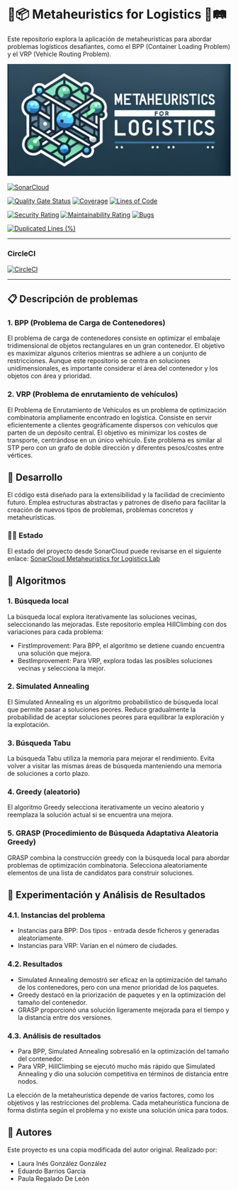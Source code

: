 # 🚚📦 Metaheuristics for Logistics 🚛🛤

Este repositorio explora la aplicación de metaheurísticas para abordar problemas logísticos desafiantes, como el BPP (Container Loading Problem) y el VRP (Vehicle Routing Problem).

![LOGO](./logo/MFL_logo.png)

[![SonarCloud](https://sonarcloud.io/images/project_badges/sonarcloud-white.svg)](https://sonarcloud.io/summary/new_code?id=edujbarrios_Metaheuristics-for-Logistics)

[![Quality Gate Status](https://sonarcloud.io/api/project_badges/measure?project=edujbarrios_Metaheuristics-for-Logistics&metric=alert_status)](https://sonarcloud.io/summary/new_code?id=edujbarrios_Metaheuristics-for-Logistics) [![Coverage](https://sonarcloud.io/api/project_badges/measure?project=edujbarrios_Metaheuristics-for-Logistics&metric=coverage)](https://sonarcloud.io/summary/new_code?id=edujbarrios_Metaheuristics-for-Logistics) [![Lines of Code](https://sonarcloud.io/api/project_badges/measure?project=edujbarrios_Metaheuristics-for-Logistics&metric=ncloc)](https://sonarcloud.io/summary/new_code?id=edujbarrios_Metaheuristics-for-Logistics)

[![Security Rating](https://sonarcloud.io/api/project_badges/measure?project=edujbarrios_Metaheuristics-for-Logistics&metric=security_rating)](https://sonarcloud.io/summary/new_code?id=edujbarrios_Metaheuristics-for-Logistics) [![Maintainability Rating](https://sonarcloud.io/api/project_badges/measure?project=edujbarrios_Metaheuristics-for-Logistics&metric=sqale_rating)](https://sonarcloud.io/summary/new_code?id=edujbarrios_Metaheuristics-for-Logistics) [![Bugs](https://sonarcloud.io/api/project_badges/measure?project=edujbarrios_Metaheuristics-for-Logistics&metric=bugs)](https://sonarcloud.io/summary/new_code?id=edujbarrios_Metaheuristics-for-Logistics)

[![Duplicated Lines (%)](https://sonarcloud.io/api/project_badges/measure?project=edujbarrios_Metaheuristics-for-Logistics&metric=duplicated_lines_density)](https://sonarcloud.io/summary/new_code?id=edujbarrios_Metaheuristics-for-Logistics)

-------------------------

### CircleCI

[![CircleCI](https://dl.circleci.com/status-badge/img/gh/edujbarrios/Metaheuristics-for-Logistics/tree/master.svg?style=svg)](https://dl.circleci.com/status-badge/redirect/gh/edujbarrios/Metaheuristics-for-Logistics/tree/master)

-------------------------

## 📋 Descripción de problemas

### 1. BPP (Problema de Carga de Contenedores)
El problema de carga de contenedores consiste en optimizar el embalaje tridimensional de objetos rectangulares en un gran contenedor. El objetivo es maximizar algunos criterios mientras se adhiere a un conjunto de restricciones. Aunque este repositorio se centra en soluciones unidimensionales, es importante considerar el área del contenedor y los objetos con área y prioridad.

### 2. VRP (Problema de enrutamiento de vehículos)
El Problema de Enrutamiento de Vehículos es un problema de optimización combinatoria ampliamente encontrado en logística. Consiste en servir eficientemente a clientes geográficamente dispersos con vehículos que parten de un depósito central. El objetivo es minimizar los costes de transporte, centrándose en un único vehículo. Este problema es similar al STP pero con un grafo de doble dirección y diferentes pesos/costes entre vértices.

## 🧩 Desarrollo

El código está diseñado para la extensibilidad y la facilidad de crecimiento futuro. Emplea estructuras abstractas y patrones de diseño para facilitar la creación de nuevos tipos de problemas, problemas concretos y metaheurísticas.

### 🧑‍💻 Estado 
El estado del proyecto desde SonarCloud puede revisarse en el siguiente enlace: [SonarCloud Metaheuristics for Logistics Lab](https://sonarcloud.io/summary/new_code?id=edujbarrios_Metaheuristics-for-Logistics)


## 🧬 Algoritmos

### 1. Búsqueda local
La búsqueda local explora iterativamente las soluciones vecinas, seleccionando las mejoradas. Este repositorio emplea HillClimbing con dos variaciones para cada problema:
- FirstImprovement: Para BPP, el algoritmo se detiene cuando encuentra una solución que mejora.
- BestImprovement: Para VRP, explora todas las posibles soluciones vecinas y selecciona la mejor.

### 2. Simulated Annealing
El Simulated Annealing es un algoritmo probabilístico de búsqueda local que permite pasar a soluciones peores. Reduce gradualmente la probabilidad de aceptar soluciones peores para equilibrar la exploración y la explotación.

### 3. Búsqueda Tabu
La búsqueda Tabu utiliza la memoria para mejorar el rendimiento. Evita volver a visitar las mismas áreas de búsqueda manteniendo una memoria de soluciones a corto plazo.

### 4. Greedy (aleatorio)
El algoritmo Greedy selecciona iterativamente un vecino aleatorio y reemplaza la solución actual si se encuentra una mejora.

### 5. GRASP (Procedimiento de Búsqueda Adaptativa Aleatoria Greedy)
GRASP combina la construcción greedy con la búsqueda local para abordar problemas de optimización combinatoria. Selecciona aleatoriamente elementos de una lista de candidatos para construir soluciones.

## 🔬 Experimentación y Análisis de Resultados

### 4.1. Instancias del problema
- Instancias para BPP: Dos tipos - entrada desde ficheros y generadas aleatoriamente.
- Instancias para VRP: Varían en el número de ciudades.

### 4.2. Resultados
- Simulated Annealing demostró ser eficaz en la optimización del tamaño de los contenedores, pero con una menor prioridad de los paquetes.
- Greedy destacó en la priorización de paquetes y en la optimización del tamaño del contenedor.
- GRASP proporcionó una solución ligeramente mejorada para el tiempo y la distancia entre dos versiones.

### 4.3. Análisis de resultados
- Para BPP, Simulated Annealing sobresalió en la optimización del tamaño del contenedor.
- Para VRP, HillClimbing se ejecutó mucho más rápido que Simulated Annealing y dio una solución competitiva en términos de distancia entre nodos.

La elección de la metaheurística depende de varios factores, como los objetivos y las restricciones del problema. Cada metaheurística funciona de forma distinta según el problema y no existe una solución única para todos.

## :busts_in_silhouette: Autores
Este proyecto es una copia modificada del autor original. Realizado por:
- Laura Inés González González
- Eduardo Barrios García
- Paula Regalado De León
